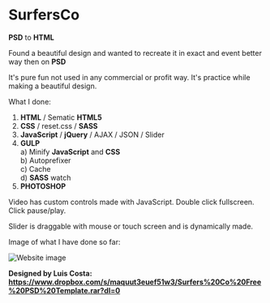 # SurfersCo

**PSD** to **HTML**

Found a beautiful design and wanted to recreate it in exact and event better way then on **PSD**

It's pure fun not used in any commercial or profit way. It's practice while making a beautiful design.

What I done:

1. **HTML** / Sematic **HTML5**
2. **CSS** / reset.css / **SASS**
3. **JavaScript** / **jQuery** / AJAX / JSON / Slider
4. **GULP**
&nbsp; &nbsp;<br/> a) Minify **JavaScript** and **CSS**
&nbsp; &nbsp;<br/> b) Autoprefixer
&nbsp; &nbsp;<br/> c) Cache
&nbsp; &nbsp;<br/> d) **SASS** watch
5. **PHOTOSHOP**

Video has custom controls made with JavaScript. Double click fullscreen. Click pause/play.

Slider is draggable with mouse or touch screen and is dynamically made.

Image of what I have done so far:

![Website image](https://i.ibb.co/QCxbXqr/screencapture-127-0-0-1-3000-2019-12-11-19-37-45.png)

**Designed by Luis Costa: https://www.dropbox.com/s/maquut3euef51w3/Surfers%20Co%20Free%20PSD%20Template.rar?dl=0**
